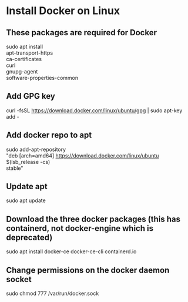 # Install Docker on Linux
## These packages are required for Docker
sudo apt install \
    apt-transport-https \
    ca-certificates \
    curl \
    gnupg-agent \
    software-properties-common

## Add GPG key
curl -fsSL https://download.docker.com/linux/ubuntu/gpg | sudo apt-key add -

## Add docker repo to apt
sudo add-apt-repository \
   "deb [arch=amd64] https://download.docker.com/linux/ubuntu \
   $(lsb_release -cs) \
   stable"

## Update apt
sudo apt update

## Download the three docker packages (this has containerd, not docker-engine which is deprecated)
sudo apt install docker-ce docker-ce-cli containerd.io

## Change permissions on the docker daemon socket
sudo chmod 777 /var/run/docker.sock